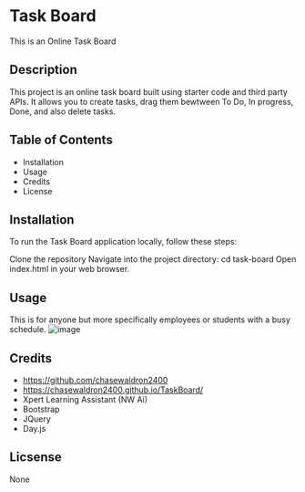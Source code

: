 # Task Board
This is an Online Task Board

## Description

This project is an online task board built using starter code and third party APIs. It allows you to create tasks, drag them bewtween To Do, In progress, Done, and also delete tasks.

## Table of Contents

- Installation
- Usage
- Credits
- License


## Installation

To run the Task Board application locally, follow these steps:

Clone the repository
Navigate into the project directory: cd task-board
Open index.html in your web browser.

## Usage

This is for anyone but more specifically employees or students with a busy schedule.
![image](https://github.com/user-attachments/assets/c719f35c-4f61-4738-81a9-801df08cd3b7)


## Credits

- https://github.com/chasewaldron2400
- https://chasewaldron2400.github.io/TaskBoard/
- Xpert Learning Assistant (NW Ai)
- Bootstrap
- JQuery
- Day.js

## Licsense 

None

